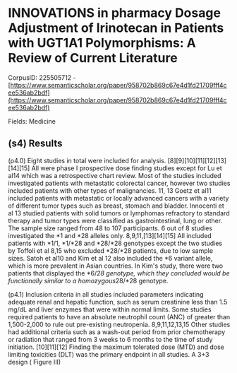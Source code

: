 # INNOVATIONS in pharmacy Dosage Adjustment of Irinotecan in Patients with UGT1A1 Polymorphisms: A Review of Current Literature

CorpusID: 225505712 - [https://www.semanticscholar.org/paper/958702b869c67e4d1fd21709fff4cee536ab2bdf](https://www.semanticscholar.org/paper/958702b869c67e4d1fd21709fff4cee536ab2bdf)

Fields: Medicine

## (s4) Results
(p4.0) Eight studies in total were included for analysis. [8][9][10][11][12][13][14][15] All were phase I prospective dose finding studies except for Lu et al14 which was a retrospective chart review. Most of the studies included investigated patients with metastatic colorectal cancer, however two studies included patients with other types of malignancies. 11, 13 Goetz et al11 included patients with metastatic or locally advanced cancers with a variety of different tumor types such as breast, stomach and bladder. Innocenti et al 13 studied patients with solid tumors or lymphomas refractory to standard therapy and tumor types were classified as gastrointestinal, lung or other. The sample size ranged from 48 to 107 participants. 6 out of 8 studies investigated the *1 and *28 alleles only. 8,9,11,[13][14][15] All included patients with *1/1, *1/*28 and *28/*28 genotypes except the two studies by Toffoli et al 8,15 who excluded *28/*28 patients, due to low sample sizes. Satoh et al10 and Kim et al 12 also included the *6 variant allele, which is more prevalent in Asian countries. In Kim's study, there were two patients that displayed the *6/*28 genotype, which they concluded would be functionally similar to a homozygous*28/*28 genotype.

(p4.1) Inclusion criteria in all studies included parameters indicating adequate renal and hepatic function, such as serum creatinine less than 1.5 mg/dL and liver enzymes that were within normal limits. Some studies required patients to have an absolute neutrophil count (ANC) of greater than 1,500-2,000 to rule out pre-existing neutropenia. 8,9,11,12,13,15 Other studies had additional criteria such as a wash-out period from prior chemotherapy or radiation that ranged from 3 weeks to 6 months to the time of study initiation. [10][11][12] Finding the maximum tolerated dose (MTD) and dose limiting toxicities (DLT) was the primary endpoint in all studies. A 3+3 design ( Figure III) 
